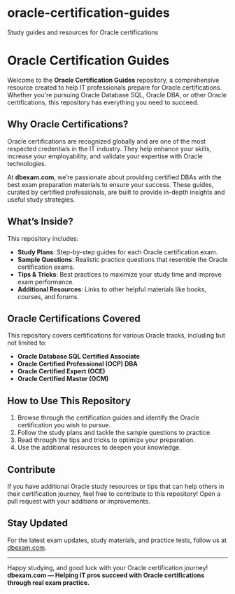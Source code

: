 # oracle-certification-guides
Study guides and resources for Oracle certifications
# Oracle Certification Guides

Welcome to the **Oracle Certification Guides** repository, a comprehensive resource created to help IT professionals prepare for Oracle certifications. Whether you're pursuing Oracle Database SQL, Oracle DBA, or other Oracle certifications, this repository has everything you need to succeed.

## Why Oracle Certifications?

Oracle certifications are recognized globally and are one of the most respected credentials in the IT industry. They help enhance your skills, increase your employability, and validate your expertise with Oracle technologies.

At **dbexam.com**, we’re passionate about providing certified DBAs with the best exam preparation materials to ensure your success. These guides, curated by certified professionals, are built to provide in-depth insights and useful study strategies.

## What’s Inside?

This repository includes:

- **Study Plans**: Step-by-step guides for each Oracle certification exam.
- **Sample Questions**: Realistic practice questions that resemble the Oracle certification exams.
- **Tips & Tricks**: Best practices to maximize your study time and improve exam performance.
- **Additional Resources**: Links to other helpful materials like books, courses, and forums.

## Oracle Certifications Covered

This repository covers certifications for various Oracle tracks, including but not limited to:

- **Oracle Database SQL Certified Associate**
- **Oracle Certified Professional (OCP) DBA**
- **Oracle Certified Expert (OCE)**
- **Oracle Certified Master (OCM)**

## How to Use This Repository

1. Browse through the certification guides and identify the Oracle certification you wish to pursue.
2. Follow the study plans and tackle the sample questions to practice.
3. Read through the tips and tricks to optimize your preparation.
4. Use the additional resources to deepen your knowledge.

## Contribute

If you have additional Oracle study resources or tips that can help others in their certification journey, feel free to contribute to this repository! Open a pull request with your additions or improvements.

## Stay Updated

For the latest exam updates, study materials, and practice tests, follow us at [dbexam.com](https://www.dbexam.com/).

---

Happy studying, and good luck with your Oracle certification journey!  
**dbexam.com — Helping IT pros succeed with Oracle certifications through real exam practice.**
